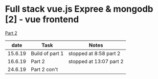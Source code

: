 # Full stack vue.js Expree & mongodb [2] - vue frontend

[Part 2](https://www.youtube.com/watch?v=X-JZ-QPApUs&t=800s)

| date    | Task            | Notes                  |
| ------- | --------------- | ---------------------- |
| 15.6.19 | Build of part 1 | stopped at 8:58 part 2 |
| 16.6.19 | Part 2          | stopped at 13:07 part 2 |
| 24.6.19 | Part 2 con't    |                        |
